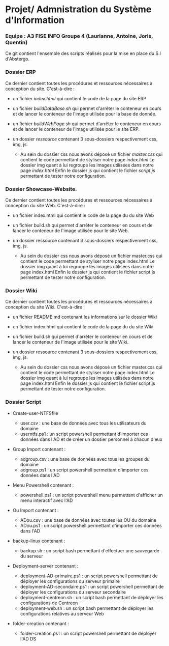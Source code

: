 # Projet/ Admnistration du Système d'Information

### Equipe : A3 FISE INFO Groupe 4 (Laurianne, Antoine, Joris, Quentin)

Ce git contient l'ensemble des scripts réalisés pour la mise en place du S.I d'Abstergo.

### Dossier ERP
Ce dernier contient toutes les procédures et ressources nécessaires à conception du site.
C'est-à-dire : 

* un fichier _index.html_ qui contient le code de la page du site ERP

* un fichier _buildDataBase.sh_ qui permet d'arrêter le conteneur en cours et de lancer le conteneur de l'image utilisée pour la base de donnée.

* un fichier _buildWebPage.sh_ qui permet d'arrêter le conteneur en cours et de lancer le conteneur de l'image utilisée pour le site ERP.

* un dossier _ressource_ contenant 3 sous-dossiers respectivement css, img, js. 

  * Au sein du dossier css nous avons déposé un fichier _master.css_ qui contient le code permettant de styliser notre page _index.html_
Le dossier img quant à lui regroupe les images utilisées dans notre page _index.html_
Enfin le dossier js qui contient le fichier _script.js_ permettant de tester notre configuration.

### Dossier Showcase-Website. 
Ce dernier contient toutes les procédures et ressources nécessaires à conception du site Web.
C'est-à-dire : 

* un fichier index.html qui contient le code de la page du du site Web

* un fichier build.sh qui permet d'arrêter le conteneur en cours et de lancer le conteneur de l'image utilisée pour le site Web.

* un dossier ressource contenant 3 sous-dossiers respectivement css, img, js. 

  * Au sein du dossier css nous avons déposé un fichier master.css qui contient le code permettant de styliser notre page index.html
Le dossier img quant à lui regroupe les images utilisées dans notre page index.html
Enfin le dossier js qui contient le fichier script.js permettant de tester notre configuration.

### Dossier Wiki
Ce dernier contient toutes les procédures et ressources nécessaires à conception du site Wiki.
C'est-à-dire : 

* un fichier README.md contenant les informations sur le dossier Wiki

* un fichier index.html qui contient le code de la page du du site Wiki

* un fichier build.sh qui permet d'arrêter le conteneur en cours et de lancer le conteneur de l'image utilisée pour le site Wiki.

* un dossier ressource contenant 3 sous-dossiers respectivement css, img, js. 

  * Au sein du dossier css nous avons déposé un fichier master.css qui contient le code permettant de styliser notre page index.html
Le dossier img quant à lui regroupe les images utilisées dans notre page index.html
Enfin le dossier js qui contient le fichier script.js permettant de tester notre configuration.

### Dossier Script 

* Create-user-NTFSfile

  * user.csv : une base de données avec tous les utilisateurs du domaine 
  * userntfs.ps1 : un script powershell permettant d'importer ces données dans l'AD et de créer un dossier personnel à chacun d'eux

* Group Import contenant :

  * adgroup.csv : une base de données avec tous les groupes du domaine 
  * adgroup.ps1 : un script powershell permettant d'importer ces données dans l'AD 

* Menu Powershell contenant :

  * powershell.ps1 : un script powershell menu permettant d'afficher un menu interactif avec l'AD

* Ou Import contenant :

  * ADou.csv : une base de données avec toutes les OU du domaine 
  * ADou.ps1 : un script powershell permettant d'importer ces données dans l'AD 

* backup-linux contenant :

  * backup.sh : un script bash permettant d'effectuer une sauvegarde du serveur 

* Deployment-server contenant :

  * deployment-AD-primaire.ps1 : un script powershell permettant de déployer les configurations du serveur primaire
  * deployment-AD-secondaire.ps1 : un script powershell permettant de déployer les configurations du serveur secondaire
  * deployment-centreon.sh : un script bash permettant de déployer les configurations de Centreon
  * deployment-web.sh : un script bash permettant de déployer les configurations relatives au serveur Web

* folder-creation contenant :

  * folder-creation.ps1 : un script powershell permettant de déployer l'AD DS

